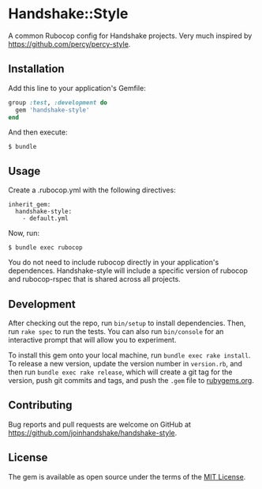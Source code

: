 # Handshake::Style

A common Rubocop config for Handshake projects. Very much inspired by https://github.com/percy/percy-style.

## Installation

Add this line to your application's Gemfile:

```ruby
group :test, :development do
  gem 'handshake-style'
end
```

And then execute:

    $ bundle

## Usage

Create a .rubocop.yml with the following directives:

```
inherit_gem:
  handshake-style:
    - default.yml

```

Now, run:

```
$ bundle exec rubocop
```

You do not need to include rubocop directly in your application's dependences. Handshake-style will include a specific version of rubocop and rubocop-rspec that is shared across all projects.

## Development

After checking out the repo, run `bin/setup` to install dependencies. Then, run `rake spec` to run the tests. You can also run `bin/console` for an interactive prompt that will allow you to experiment.

To install this gem onto your local machine, run `bundle exec rake install`. To release a new version, update the version number in `version.rb`, and then run `bundle exec rake release`, which will create a git tag for the version, push git commits and tags, and push the `.gem` file to [rubygems.org](https://rubygems.org).

## Contributing

Bug reports and pull requests are welcome on GitHub at https://github.com/joinhandshake/handshake-style.


## License

The gem is available as open source under the terms of the [MIT License](http://opensource.org/licenses/MIT).

